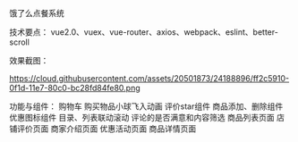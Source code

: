 饿了么点餐系统

技术要点：
vue2.0、vuex、vue-router、axios、webpack、eslint、better-scroll

效果截图：

https://cloud.githubusercontent.com/assets/20501873/24188896/ff2c5910-0f1d-11e7-80c0-bc28fd84fe80.png


功能与组件：
 购物车
 购买物品小球飞入动画
 评价star组件
 商品添加、删除组件
 优惠图标组件
 目录、列表联动滚动
 评论的是否满意和内容筛选
 商品列表页面
 店铺评价页面
 商家介绍页面
 优惠活动页面
 商品详情页面
